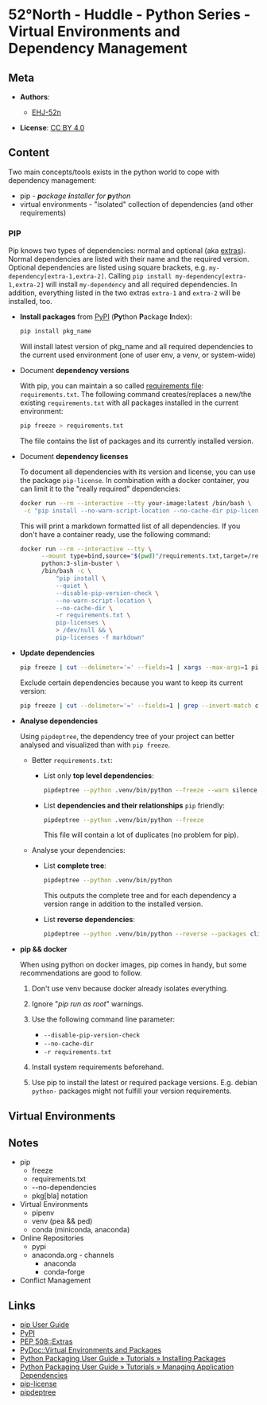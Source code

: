 # 52°North - Huddle - Python Series - Virtual Environments and Dependency Management

## Meta

* **Authors**:
  * [EHJ-52n](https://github.com/ehj-52n)

* **License**: [CC BY 4.0](http://creativecommons.org/licenses/by/4.0/)

## Content

Two main concepts/tools exists in the python world to cope with dependency management:

* pip - _**p**ackage **i**nstaller for **p**ython_
* virtual environments - "isolated" collection of dependencies (and other requirements)

### PIP

Pip knows two types of dependencies: normal and optional (aka [extras](https://www.python.org/dev/peps/pep-0508/#extras)). Normal dependencies are listed with their name and the required version. Optional dependencies are listed using square brackets, e.g. `my-dependency[extra-1,extra-2]`. Calling `pip install my-dependency[extra-1,extra-2]` will install `my-dependency` and all required dependencies. In addition, everything listed in the two extras `extra-1` and `extra-2` will be installed, too.

* **Install packages** from [PyPI](https://pypi.org/) (**Py**thon **P**ackage **I**ndex):

  ```sh
  pip install pkg_name
  ```

  Will install latest version of pkg_name and all required dependencies to the current used environment (one of user env, a venv, or system-wide)

* Document **dependency versions**

  With pip, you can maintain a so called [requirements file](https://pip.pypa.io/en/stable/user_guide/#requirements-files): `requirements.txt`. The following command creates/replaces a new/the existing `requirements.txt` with all packages installed in the current environment:

  ```sh
  pip freeze > requirements.txt
  ```

  The file contains the list of packages and its currently installed version.

* Document **dependency licenses**

  To document all dependencies with its version and license, you can use the package `pip-license`. In combination with a docker container, you can limit it to the "really required" dependencies:

  ```sh
  docker run --rm --interactive --tty your-image:latest /bin/bash \
   -c "pip install --no-warn-script-location --no-cache-dir pip-licenses > /dev/null && .local/bin/pip-licenses -f markdown"
  ```

  This will print a markdown formatted list of all dependencies. If you don't have a container ready, use the following command:

  ```sh
  docker run --rm --interactive --tty \
        --mount type=bind,source="$(pwd)"/requirements.txt,target=/requirements.txt \
        python:3-slim-buster \
        /bin/bash -c \
            "pip install \
            --quiet \
            --disable-pip-version-check \
            --no-warn-script-location \
            --no-cache-dir \
            -r requirements.txt \
            pip-licenses \
            > /dev/null && \
            pip-licenses -f markdown"
  ```

* **Update dependencies**

  ```sh
  pip freeze | cut --delimeter='=' --fields=1 | xargs --max-args=1 pip install --upgrade
  ```

  Exclude certain dependencies because you want to keep its current version:

  ```sh
  pip freeze | cut --delimeter='=' --fields=1 | grep --invert-match click | xargs --max-args=1 pip install --upgrade
  ```

* **Analyse dependencies**

  Using `pipdeptree`, the dependency tree of your project can better analysed and visualized than with `pip freeze`.

  * Better `requirements.txt`:

    * List only **top level dependencies**:

      ```sh
      pipdeptree --python .venv/bin/python --freeze --warn silence | grep -E '^[a-zA-Z0-9\-]+'
      ```

    * List **dependencies and their relationships** `pip` friendly:

      ```sh
      pipdeptree --python .venv/bin/python --freeze
      ```

      This file will contain a lot of duplicates (no problem for pip).

  * Analyse your dependencies:

    * List **complete tree**:

      ```sh
      pipdeptree --python .venv/bin/python
      ```

      This outputs the complete tree and for each dependency a version range in addition to the installed version.

    * List **reverse dependencies**:

      ```sh
      pipdeptree --python .venv/bin/python --reverse --packages click
      ```

* **pip && docker**

  When using python on docker images, pip comes in handy, but some recommendations are good to follow.

  1. Don't use venv because docker already isolates everything.

  1. Ignore "_pip run as root_" warnings.

  1. Use the following command line parameter:

     * `--disable-pip-version-check`
     * `--no-cache-dir`
     * `-r requirements.txt`

  1. Install system requirements beforehand.

  1. Use pip to install the latest or required package versions. E.g. debian `python-` packages might not fulfill your version requirements.

## Virtual Environments

## Notes

* pip
  * freeze
  * requirements.txt
  * --no-dependencies
  * pkg[bla] notation
* Virtual Environments
  * pipenv
  * venv (pea && ped)
  * conda (miniconda, anaconda)
* Online Repositories
  * pypi
  * anaconda.org - channels
    * anaconda
    * conda-forge
* Conflict Management

## Links

* [pip User Guide](https://pip.pypa.io/en/stable/user_guide/)
* [PyPI](https://pypi.org/)
* [PEP 508::Extras](https://www.python.org/dev/peps/pep-0508/#extras)
* [PyDoc::Virtual Environments and Packages](https://docs.python.org/3/tutorial/venv.html)
* [Python Packaging User Guide » Tutorials » Installing Packages](https://packaging.python.org/tutorials/installing-packages/)
* [Python Packaging User Guide » Tutorials » Managing Application Dependencies](https://packaging.python.org/tutorials/managing-dependencies/)
* [pip-license](https://pypi.org/project/pip-licenses/)
* [pipdeptree](https://pypi.org/project/pipdeptree/)